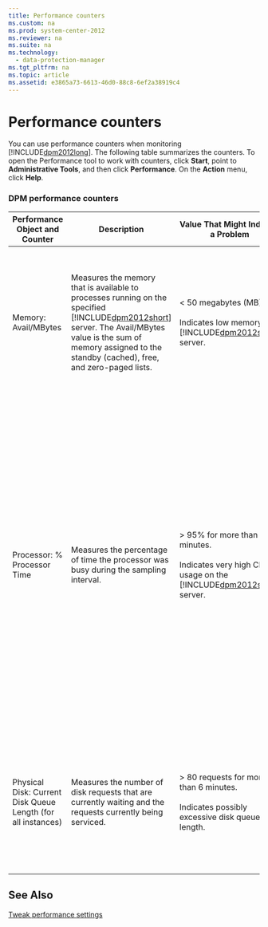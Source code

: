 ```yaml
---
title: Performance counters
ms.custom: na
ms.prod: system-center-2012
ms.reviewer: na
ms.suite: na
ms.technology: 
  - data-protection-manager
ms.tgt_pltfrm: na
ms.topic: article
ms.assetid: e3865a73-6613-46d0-88c8-6ef2a38919c4
---
```

# Performance counters
You can use performance counters when monitoring [!INCLUDE[dpm2012long](./Token/dpm2012long_md.md)]. The following table summarizes the counters. To open the Performance tool to work with counters, click **Start**, point to **Administrative Tools**, and then click **Performance**. On the **Action** menu, click **Help**.

### DPM performance counters

|Performance Object and Counter|Description|Value That Might Indicate a Problem|Possible Causes|
|----------------------------------|---------------|---------------------------------------|-------------------|
|Memory: Avail\/MBytes|Measures the memory that is available to processes running on the specified [!INCLUDE[dpm2012short](./Token/dpm2012short_md.md)] server. The Avail\/MBytes value is the sum of memory assigned to the standby \(cached\), free, and zero\-paged lists.|< 50 megabytes \(MB\).<br /><br />Indicates low memory on [!INCLUDE[dpm2012short](./Token/dpm2012short_md.md)] server.|-   One or more applications are consuming large amounts of memory.<br />-   Multiple [!INCLUDE[dpm2012short](./Token/dpm2012short_md.md)] jobs are running simultaneously.<br />-   The [!INCLUDE[dpm2012short](./Token/dpm2012short_md.md)] server does not have sufficient memory to handle the current [!INCLUDE[dpm2012short](./Token/dpm2012short_md.md)] workload.|
|Processor: % Processor Time|Measures the percentage of time the processor was busy during the sampling interval.|> 95% for more than 10 minutes.<br /><br />Indicates very high CPU usage on the [!INCLUDE[dpm2012short](./Token/dpm2012short_md.md)] server.|-   Multiple [!INCLUDE[dpm2012short](./Token/dpm2012short_md.md)] jobs are running simultaneously. Synchronization with consistency check jobs are particularly CPU\-intensive.<br />-   On\-the\-wire compression has been enabled on the [!INCLUDE[dpm2012short](./Token/dpm2012short_md.md)] server. On\-the\-wire compression allows faster data throughput without negatively affecting network performance. However, it places a large processing load on both the protected computer and the [!INCLUDE[dpm2012short](./Token/dpm2012short_md.md)] server.<br />-   A runaway process is exhausting system resources.<br />-   The [!INCLUDE[dpm2012short](./Token/dpm2012short_md.md)] server does not have sufficient processing capacity to handle the [!INCLUDE[dpm2012short](./Token/dpm2012short_md.md)] workload.|
|Physical Disk: Current Disk Queue Length \(for all instances\)|Measures the number of disk requests that are currently waiting and the requests currently being serviced.|> 80 requests for more than 6 minutes.<br /><br />Indicates possibly excessive disk queue length.|-   Multiple [!INCLUDE[dpm2012short](./Token/dpm2012short_md.md)] jobs that are running simultaneously are placing a high demand on disk resources.<br />-   Disk performance needs tuning.<br />-   Disk resources on the [!INCLUDE[dpm2012short](./Token/dpm2012short_md.md)] server are not sufficient for the current [!INCLUDE[dpm2012short](./Token/dpm2012short_md.md)] workload.|

## See Also
[Tweak performance settings](./Tweak-performance-settings.md)


